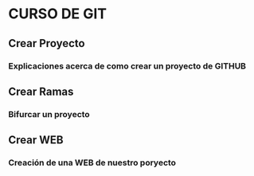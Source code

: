# CURSO DE GIT
## Crear Proyecto
### Explicaciones acerca de como crear un proyecto de GITHUB
## Crear Ramas
### Bifurcar un proyecto
## Crear WEB
### Creación de una WEB de nuestro poryecto

